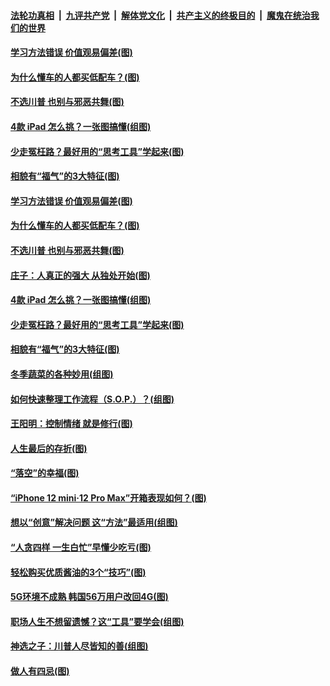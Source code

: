 

####  [法轮功真相](../../../../basic/blob/master/README.md?t=11180031) &nbsp;|&nbsp; [九评共产党](../../../../9ping.md/blob/master/README.md?t=11180031) &nbsp;|&nbsp; [解体党文化](../../../../jtdwh.md/blob/master/README.md?t=11180031)  &nbsp;|&nbsp; [共产主义的终极目的](../../../../gczydzjmd.md/blob/master/README.md?t=11180031) &nbsp;|&nbsp; [魔鬼在统治我们的世界](../../../../mgztzwmdsj.md/blob/master/README.md?t=11180031) 

#### [学习方法错误 价值观易偏差(图)](../pages/p8/952854.md?t=11180031) 

#### [为什么懂车的人都买低配车？(图)](../pages/p8/952841.md?t=11180031) 

#### [不选川普 也别与邪恶共舞(图)](../pages/p8/952814.md?t=11180031) 

#### [4款 iPad 怎么挑？一张图搞懂(组图)](../pages/p8/952739.md?t=11180031) 

#### [少走冤枉路？最好用的“思考工具”学起来(图)](../pages/p8/952738.md?t=11180031) 

#### [相貌有“福气”的3大特征(图)](../pages/p8/952664.md?t=11180031) 

#### [学习方法错误 价值观易偏差(图)](../pages/p8/952854.md?t=11180031) 

#### [为什么懂车的人都买低配车？(图)](../pages/p8/952841.md?t=11180031) 

#### [不选川普 也别与邪恶共舞(图)](../pages/p8/952814.md?t=11180031) 

#### [庄子：人真正的强大 从独处开始(图)](../pages/p8/952355.md?t=11180031) 

#### [4款 iPad 怎么挑？一张图搞懂(组图)](../pages/p8/952739.md?t=11180031) 

#### [少走冤枉路？最好用的“思考工具”学起来(图)](../pages/p8/952738.md?t=11180031) 

#### [相貌有“福气”的3大特征(图)](../pages/p8/952664.md?t=11180031) 

#### [冬季蔬菜的各种妙用(组图)](../pages/p8/952521.md?t=11180031) 

#### [如何快速整理工作流程（S.O.P.）？(组图)](../pages/p8/952649.md?t=11180031) 

#### [王阳明：控制情绪 就是修行(图)](../pages/p8/952093.md?t=11180031) 

#### [人生最后的存折(图)](../pages/p8/952362.md?t=11180031) 

#### [“落空”的幸福(图)](../pages/p8/952566.md?t=11180031) 

#### [“iPhone 12 mini‧12 Pro Max”开箱表现如何？(图)](../pages/p8/952558.md?t=11180031) 

#### [想以“创意”解决问题 这“方法”最适用(组图)](../pages/p8/951660.md?t=11180031) 

#### [“人贪四样 一生白忙”早懂少吃亏(图)](../pages/p8/952525.md?t=11180031) 

#### [轻松购买优质酱油的3个“技巧”(图)](../pages/p8/952086.md?t=11180031) 

#### [5G环境不成熟 韩国56万用户改回4G(图)](../pages/p8/952433.md?t=11180031) 

#### [职场人生不想留遗憾？这“工具”要学会(组图)](../pages/p8/952420.md?t=11180031) 

#### [神选之子：川普人尽皆知的善(组图)](../pages/p8/952384.md?t=11180031) 

#### [做人有四忌(图)](../pages/p8/952108.md?t=11180031) 

